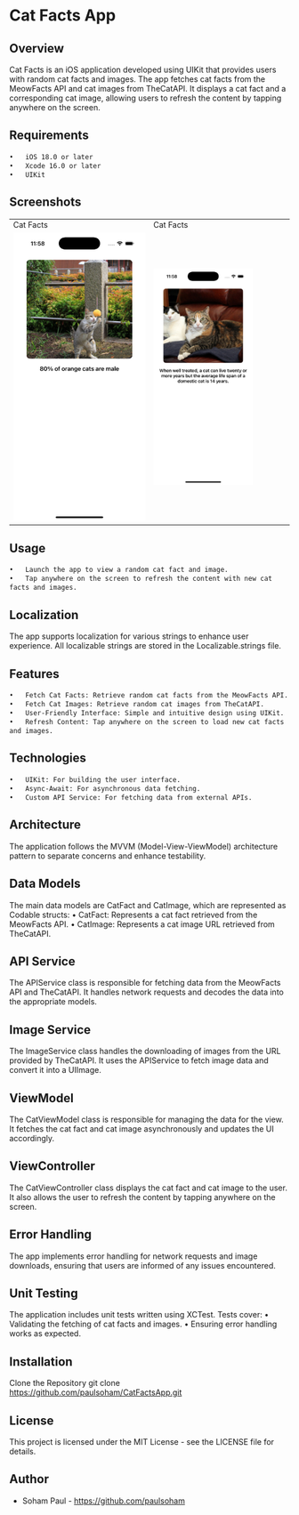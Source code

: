 #  Cat Facts App

##  Overview
Cat Facts is an iOS application developed using UIKit that provides users with random cat facts and images. The app fetches cat facts from the MeowFacts API and cat images from TheCatAPI. It displays a cat fact and a corresponding cat image, allowing users to refresh the content by tapping anywhere on the screen.
##  Requirements
	•	iOS 18.0 or later
	•	Xcode 16.0 or later
	•	UIKit

##  Screenshots
<table> <tr> <td>Cat Facts</td> <td>Cat Facts</td> </tr> <tr> <td><img src="https://github.com/paulsoham/Cat-Facts-App/blob/master/1.png" width=100% height=100%></td> <td><img src="https://github.com/paulsoham/Cat-Facts-App/blob/master/2.png" width=75% height=75%></td> </tr> </table>

##  Usage
	•	Launch the app to view a random cat fact and image.
	•	Tap anywhere on the screen to refresh the content with new cat facts and images.

##  Localization
The app supports localization for various strings to enhance user experience. All localizable strings are stored in the Localizable.strings file.
##  Features
	•	Fetch Cat Facts: Retrieve random cat facts from the MeowFacts API.
	•	Fetch Cat Images: Retrieve random cat images from TheCatAPI.
	•	User-Friendly Interface: Simple and intuitive design using UIKit.
	•	Refresh Content: Tap anywhere on the screen to load new cat facts and images.

##  Technologies
	•	UIKit: For building the user interface.
	•	Async-Await: For asynchronous data fetching.
	•	Custom API Service: For fetching data from external APIs.

##  Architecture
The application follows the MVVM (Model-View-ViewModel) architecture pattern to separate concerns and enhance testability.

##  Data Models
The main data models are CatFact and CatImage, which are represented as Codable structs:
	•	CatFact: Represents a cat fact retrieved from the MeowFacts API.
	•	CatImage: Represents a cat image URL retrieved from TheCatAPI.

##  API Service
The APIService class is responsible for fetching data from the MeowFacts API and TheCatAPI. It handles network requests and decodes the data into the appropriate models.

##  Image Service
The ImageService class handles the downloading of images from the URL provided by TheCatAPI. It uses the APIService to fetch image data and convert it into a UIImage.

##  ViewModel
The CatViewModel class is responsible for managing the data for the view. It fetches the cat fact and cat image asynchronously and updates the UI accordingly.

##  ViewController
The CatViewController class displays the cat fact and cat image to the user. It also allows the user to refresh the content by tapping anywhere on the screen.
##  Error Handling
The app implements error handling for network requests and image downloads, ensuring that users are informed of any issues encountered.

##  Unit Testing
The application includes unit tests written using XCTest. Tests cover:
	•	Validating the fetching of cat facts and images.
	•	Ensuring error handling works as expected.

##  Installation
Clone the Repository
git clone https://github.com/paulsoham/CatFactsApp.git

##  License
This project is licensed under the MIT License - see the LICENSE file for details.

##  Author
* Soham Paul - https://github.com/paulsoham
